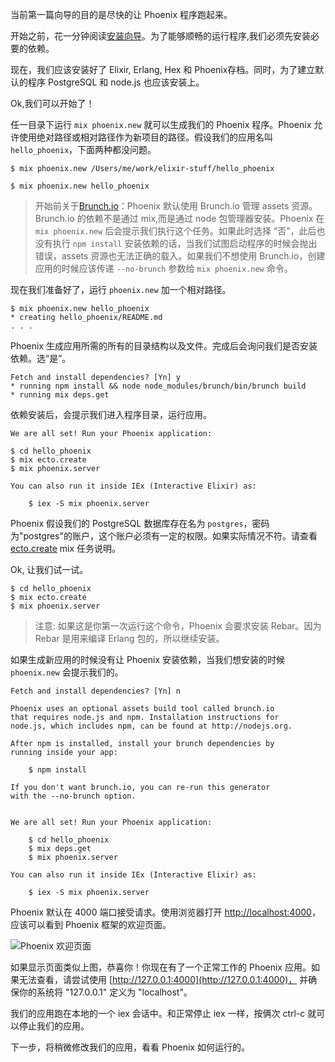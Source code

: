 当前第一篇向导的目的是尽快的让 Phoenix 程序跑起来。

开始之前，花一分钟阅读[安装向导](http://www.phoenixframework.org/docs/installation)。为了能够顺畅的运行程序,我们必须先安装必要的依赖。

现在，我们应该安装好了 Elixir, Erlang, Hex 和 Phoenix存档。同时，为了建立默认的程序 PostgreSQL 和 node.js 也应该安装上。

Ok,我们可以开始了！

任一目录下运行 `mix phoenix.new` 就可以生成我们的 Phoenix 程序。Phoenix 允许使用绝对路径或相对路径作为新项目的路径。假设我们的应用名叫 `hello_phoenix`，下面两种都没问题。

```console
$ mix phoenix.new /Users/me/work/elixir-stuff/hello_phoenix
```

```console
$ mix phoenix.new hello_phoenix
```

> 开始前关于[Brunch.io]()：Phoenix 默认使用 Brunch.io 管理 assets 资源。Brunch.io 的依赖不是通过 mix,而是通过 node 包管理器安装。Phoenix 在 `mix phoenix.new` 后会提示我们执行这个任务。如果此时选择 “否”，此后也没有执行 `npm install` 安装依赖的话，当我们试图启动程序的时候会抛出错误，assets 资源也无法正确的载入。如果我们不想使用 Brunch.io，创建应用的时候应该传递 `--no-brunch` 参数给 `mix phoenix.new` 命令。

现在我们准备好了，运行 `phoenix.new` 加一个相对路径。

```console
$ mix phoenix.new hello_phoenix
* creating hello_phoenix/README.md
. . .
```

Phoenix 生成应用所需的所有的目录结构以及文件。完成后会询问我们是否安装依赖。选“是”。

```console
Fetch and install dependencies? [Yn] y
* running npm install && node node_modules/brunch/bin/brunch build
* running mix deps.get
```

依赖安装后，会提示我们进入程序目录，运行应用。

```console
We are all set! Run your Phoenix application:

$ cd hello_phoenix
$ mix ecto.create
$ mix phoenix.server

You can also run it inside IEx (Interactive Elixir) as:

    $ iex -S mix phoenix.server
```

Phoenix 假设我们的 PostgreSQL 数据库存在名为 `postgres`，密码为"postgres"的账户，这个账户必须有一定的权限。如果实际情况不符。请查看 [ecto.create](http://www.phoenixframework.org/docs/mix-tasks#section--ecto-create-) mix 任务说明。

Ok, 让我们试一试。

```console
$ cd hello_phoenix
$ mix ecto.create
$ mix phoenix.server
```

> 注意: 如果这是你第一次运行这个命令，Phoenix 会要求安装 Rebar。因为 Rebar 是用来编译 Erlang 包的，所以继续安装。

如果生成新应用的时候没有让 Phoenix 安装依赖，当我们想安装的时候 `phoenix.new` 会提示我们的。

```console
Fetch and install dependencies? [Yn] n

Phoenix uses an optional assets build tool called brunch.io
that requires node.js and npm. Installation instructions for
node.js, which includes npm, can be found at http://nodejs.org.

After npm is installed, install your brunch dependencies by
running inside your app:

    $ npm install

If you don't want brunch.io, you can re-run this generator
with the --no-brunch option.


We are all set! Run your Phoenix application:

    $ cd hello_phoenix
    $ mix deps.get
    $ mix phoenix.server

You can also run it inside IEx (Interactive Elixir) as:

    $ iex -S mix phoenix.server
```

Phoenix 默认在 4000 端口接受请求。使用浏览器打开 [http://localhost:4000](http://localhost:4000)，应该可以看到 Phoenix 框架的欢迎页面。

![Phoenix 欢迎页面](../images/welcome-to-phoenix.png)

如果显示页面类似上图，恭喜你！你现在有了一个正常工作的 Phoenix 应用。如果无法查看，请尝试使用 [http://127.0.0.1:4000](http://127.0.0.1:4000)， 并确保你的系统将 "127.0.0.1" 定义为 "localhost"。

我们的应用跑在本地的一个 iex 会话中。和正常停止 iex 一样，按俩次 ctrl-c 就可以停止我们的应用。

下一步，将稍微修改我们的应用，看看 Phoenix 如何运行的。
